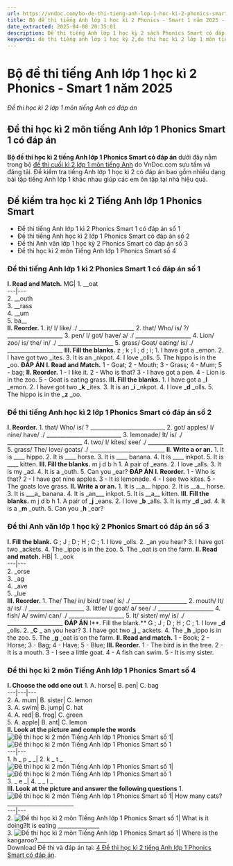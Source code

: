```yaml
---
url: https://vndoc.com/bo-de-thi-tieng-anh-lop-1-hoc-ki-2-phonics-smart-1-231880
title: Bộ đề thi tiếng Anh lớp 1 học kì 2 Phonics - Smart 1 năm 2025 - Đề thi học kì 2 lớp 1 môn tiếng Anh có đáp án - VnDoc.com
date_extracted: 2025-04-08 20:35:01
description: Đề thi tiếng Anh lớp 1 học kỳ 2 sách Phonics Smart có đáp án được biên tập bám sát nội dung SGK chương trình Phonics Smart 1 giúp các em ôn tập kiến thức trọng tâm.
keywords: de thi tiếng anh lớp 1 học kỳ 2,de thi học kì 2 lớp 1 môn tiếng anh,de thi tieng anh lop 1 hoc ki 2 phonics smart,đề thi học kì 2 môn tiếng anh lớp 1,de thi tiếng anh lớp 1 kì 2,đề thi tiếng anh học kì 2 lớp 1,đề thi anh văn lớp 1 học kỳ 2,đề kiểm tra tiếng anh lớp 1 học kỳ 2,đề thi học kì 2 tiếng anh lớp 1
---
```


# Bộ đề thi tiếng Anh lớp 1 học kì 2 Phonics - Smart 1 năm 2025
 _Đề thi học kì 2 lớp 1 môn tiếng Anh có đáp án_
## Đề thi học kì 2 môn tiếng Anh lớp 1 Phonics Smart 1 có đáp án
**Bộ đề thi học kì 2 tiếng Anh lớp 1 Phonics Smart có đáp án** dưới đây nằm trong bộ [đề thi cuối kì 2 lớp 1 môn tiếng Anh](<https://vndoc.com/de-thi-hoc-ki-2-lop-1-mon-tieng-anh>) do VnDoc.com sưu tầm và đăng tải. Đề kiểm tra tiếng Anh lớp 1 học kì 2 có đáp án bao gồm nhiều dạng bài tập tiếng Anh lớp 1 khác nhau giúp các em ôn tập tại nhà hiệu quả.
## Đề kiểm tra học kì 2 Tiếng Anh lớp 1 Phonics Smart
  * Đề thi tiếng Anh lớp 1 kì 2 Phonics Smart 1 có đáp án số 1
  * Đề thi tiếng Anh học kì 2 lớp 1 Phonics Smart có đáp án số 2
  * Đề thi Anh văn lớp 1 học kỳ 2 Phonics Smart có đáp án số 3
  * Đề thi học kì 2 môn Tiếng Anh lớp 1 Phonics Smart số 4

### Đề thi tiếng Anh lớp 1 kì 2 Phonics Smart 1 có đáp án số 1
**I. Read and Match.**
MG| 1\. \_\_oat  
---|---  
2\. \_\_outh  
3\. \_\_rass  
4\. \_\_um  
5\. ba\_\_  
**II. Reorder.**
1\. it/ I/ like/ ./
\_\_\_\_\_\_\_\_\_\_\_\_\_\_\_\_\_\_\_\_
2\. that/ Who/ is/ ?/
\_\_\_\_\_\_\_\_\_\_\_\_\_\_\_\_\_\_\_\_
3\. pen/ I/ got/ have/ a/ ./
\_\_\_\_\_\_\_\_\_\_\_\_\_\_\_\_\_\_\_\_
4\. Lion/ zoo/ is/ the/ in/ ./
\_\_\_\_\_\_\_\_\_\_\_\_\_\_\_\_\_\_\_\_
5\. grass/ Goat/ eating/ is/ ./
\_\_\_\_\_\_\_\_\_\_\_\_\_\_\_\_\_\_\_\_
**III. Fill the blanks.**
z ; k ; l ; d ; i;
1\. I have got a \_emon.
2\. I have got two \_ites.
3\. It is an \_nkpot.
4\. I love \_olls.
5\. The hippo is in the \_oo.
**ĐÁP ÁN**
**I. Read and Match.**
1 - Goat;
2 - Mouth;
3 - Grass;
4 - Mum;
5 - bag;
**II. Reorder.**
1 - I like it.
2 - Who is that?
3 - I have got a pen.
4 - Lion is in the zoo.
5 - Goat is eating grass.
**III. Fill the blanks.**
1\. I have got a \_**l** \_emon.
2\. I have got two \_**k** \_ites.
3\. It is an \_**i** \_nkpot.
4\. I love \_**d** \_olls.
5\. The hippo is in the \_**z** \_oo.
### Đề thi tiếng Anh học kì 2 lớp 1 Phonics Smart có đáp án số 2
**I. Reorder.**
1\. that/ Who/ is/ ?
\_\_\_\_\_\_\_\_\_\_\_\_\_\_\_\_\_\_\_\_\_\_\_\_\_\_\_
2\. got/ apples/ I/ nine/ have/ ./
\_\_\_\_\_\_\_\_\_\_\_\_\_\_\_\_\_\_\_\_\_\_\_\_\_\_\_
3\. lemonade/ It/ is/ ./
\_\_\_\_\_\_\_\_\_\_\_\_\_\_\_\_\_\_\_\_\_\_\_\_\_\_\_
4\. two/ I/ kites/ see/ ./
\_\_\_\_\_\_\_\_\_\_\_\_\_\_\_\_\_\_\_\_\_\_\_\_\_\_\_
5\. grass/ The/ love/ goats/ ./
\_\_\_\_\_\_\_\_\_\_\_\_\_\_\_\_\_\_\_\_\_\_\_\_\_\_\_
**II. Write a or an.**
1\. It is \_\_\_\_ hippo.
2\. It is \_\_\_\_ horse.
3\. It is \_\_\_\_ banana.
4\. It is \_\_\_\_ inkpot.
5\. It is \_\_\_\_ kitten.
**III. Fill the blanks.**
m j d b h
1\. A pair of \_eans.
2\. I love \_alls.
3\. It is my \_ad.
4\. It is a \_outh.
5\. Can you \_ear?
**ĐÁP ÁN**
**I. Reorder.**
1 - Who is that?
2 - I have got nine apples.
3 - It is lemonade.
4 - I see two kites.
5 - The goats love grass.
**II. Write a or an.**
1\. It is \_\_a\_\_ hippo.
2\. It is \_\_a\_\_ horse.
3\. It is \_\_\_a\_ banana.
4\. It is \_an\_\_\_ inkpot.
5\. It is \_\_a\_\_ kitten.
**III. Fill the blanks.**
m j d b h
1\. A pair of \_**j** \_eans.
2\. I love \_**b** \_alls.
3\. It is my \_**d** \_ad.
4\. It is a \_**m** \_outh.
5\. Can you \_**h** \_ear?
### Đề thi Anh văn lớp 1 học kỳ 2 Phonics Smart có đáp án số 3
**I. Fill the blank.**
G ; J ; D ; H ; C ;
1\. I love \_olls.
2\. \_an you hear?
3\. I have got two \_ackets.
4\. The \_ippo is in the zoo.
5\. The \_oat is on the farm.
**II. Read and match.**
HB| 1\. \_ook  
---|---  
2\. \_orse  
3\. \_ag  
4\. \_ave  
5\. \_lue  
**III. Reorder.**
1\. The/ The/ in/ bird/ tree/ is/ ./
\_\_\_\_\_\_\_\_\_\_\_\_\_\_\_\_\_\_\_\_
2\. mouth/ It/ a/ is/ ./
\_\_\_\_\_\_\_\_\_\_\_\_\_\_\_\_\_\_\_\_
3\. little/ I/ goat/ a/ see/ ./
\_\_\_\_\_\_\_\_\_\_\_\_\_\_\_\_\_\_\_\_
4\. fish/ A/ swim/ can/ ./
\_\_\_\_\_\_\_\_\_\_\_\_\_\_\_\_\_\_\_\_
5\. It/ sister/ my/ is/ ./
\_\_\_\_\_\_\_\_\_\_\_\_\_\_\_\_\_\_\_\_
**ĐÁP ÁN**
I**. Fill the blank.**
G ; J ; D ; H ; C ;
1\. I love \_**d** \_olls.
2\. \_**C** \_ an you hear?
3\. I have got two \_**j** \_ ackets.
4\. The \_**h** \_ippo is in the zoo.
5\. The \_**g** \_oat is on the farm.
**II. Read and match.**
1 - Book;
2 - Horse;
3 - Bag;
4 - Have;
5 - Blue;
**III. Reorder.**
1 - The bird is in the tree.
2 - It is a mouth.
3 - I see a little goat.
4 - A fish can swim.
5 - It is my sister.
### Đề thi học kì 2 môn Tiếng Anh lớp 1 Phonics Smart số 4
**I. Choose the odd one out**
1\. A. horse| B. pen| C. bag  
---|---|---  
2\. A. mum| B. sister| C. lemon  
3\. A. swim| B. jump| C. hat  
4\. A. red| B. frog| C. green  
5\. A. apple| B. ant| C. lemon  
**II. Look at the picture and comple the words**
![Đề thi học kì 2 môn Tiếng Anh lớp 1 Phonics Smart số 1](https://i.vdoc.vn/data/image/2022/04/16/de-thi-hoc-ki-2-mon-tieng-anh-lop-1-phonics-smart-so-1-1.jpg)| ![Đề thi học kì 2 môn Tiếng Anh lớp 1 Phonics Smart số 1](https://i.vdoc.vn/data/image/2022/04/16/de-thi-hoc-ki-2-mon-tieng-anh-lop-1-phonics-smart-so-1-2.jpg)  
---|---  
1\. h \_ p \_ \_| 2\. k \_ t \_  
![Đề thi học kì 2 môn Tiếng Anh lớp 1 Phonics Smart số 1](https://i.vdoc.vn/data/image/2022/04/16/de-thi-hoc-ki-2-mon-tieng-anh-lop-1-phonics-smart-so-1-3.jpg)| ![Đề thi học kì 2 môn Tiếng Anh lớp 1 Phonics Smart số 1](https://i.vdoc.vn/data/image/2022/04/16/de-thi-hoc-ki-2-mon-tieng-anh-lop-1-phonics-smart-so-1-4.png)  
3\. \_ e \_| 4\. \_ \_ l \_  
**III. Look at the picture and answer the following questions**
1\. ![Đề thi học kì 2 môn Tiếng Anh lớp 1 Phonics Smart số 1](https://i.vdoc.vn/data/image/2022/04/16/de-thi-hoc-ki-2-mon-tieng-anh-lop-1-phonics-smart-so-1-5.jpg)| How many cats?\_\_\_\_\_\_\_\_\_\_\_\_\_\_\_\_\_\_\_\_\_\_\_\_  
---|---  
2\. ![Đề thi học kì 2 môn Tiếng Anh lớp 1 Phonics Smart số 1](https://i.vdoc.vn/data/image/2022/04/16/de-thi-hoc-ki-2-mon-tieng-anh-lop-1-phonics-smart-so-1-6.jpg)| What is it doing?It is eating \_\_\_\_\_\_\_\_\_\_\_\_\_\_\_  
3\. ![Đề thi học kì 2 môn Tiếng Anh lớp 1 Phonics Smart số 1](https://i.vdoc.vn/data/image/2022/04/16/de-thi-hoc-ki-2-mon-tieng-anh-lop-1-phonics-smart-so-1-7.jpg)| Where is the kangaroo?\_\_\_\_\_\_\_\_\_\_\_\_\_\_\_\_\_\_\_\_\_\_\_\_\_  
Download Đề thi và đáp án tại: [4 Đề thi học kì 2 tiếng Anh lớp 1 Phonics Smart có đáp án](<https://vndoc.com/bo-de-thi-tieng-anh-lop-1-hoc-ki-2-phonics-smart-1-231880>).
